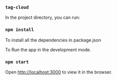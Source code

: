 ### `tag-cloud`

In the project directory, you can run:

### `npm install`
To install all the dependencies in package.json

To Run the app in the development mode.
### `npm start`

Open [http://localhost:3000](http://localhost:3000) to view it in the browser.

